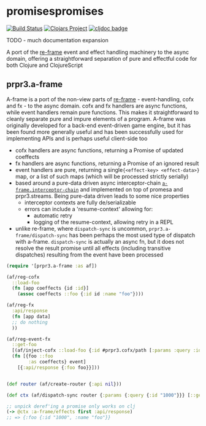 # promisespromises

[![Build Status](https://github.com/yapsterapp/a-frame/actions/workflows/clojure.yml/badge.svg)](https://github.com/yapsterapp/a-frame/actions)
[![Clojars Project](https://img.shields.io/clojars/v/com.github.yapsterapp/a-frame.svg)](https://clojars.org/com.github.yapsterapp/a-frame)
[![cljdoc badge](https://cljdoc.org/badge/com.github.yapsterapp/a-frame)](https://cljdoc.org/d/com.github.yapsterapp/a-frame)


TODO - much documentation expansion

A port of the [re-frame](https://github.com/day8/re-frame)
event and effect handling machinery to the async domain, offering a 
straightforward separation of pure and effectful code for both 
Clojure and ClojureScript

## prpr3.a-frame

A-frame is a port of the non-view parts of
[re-frame](https://github.com/day8/re-frame) - event-handling, cofx and
fx - to the async domain. cofx and fx handlers are async functions, while event
handlers remain pure functions. This
makes it straightforward to cleanly separate pure and impure elements of a
program. A-frame was originally developed for a back-end event-driven 
game engine, but it has been found more generally useful and has been 
successfully used for implementing APIs and is perhaps useful client-side too

* cofx handlers are async functions, returning a Promise of updated coeffects
* fx handlers are async functions, returning a Promise of an ignored result
* event handlers are pure, returning a single`{<effect-key> <effect-data>}` map,
or a list of such maps (which will be processed strictly serially)
* based around a pure-data driven async interceptor-chain
[`a-frame.interceptor-chain`](https://github.com/yapsterapp/a-frame/blob/trunk/src/a_frame/interceptor_chain.cljc)
and implemented on top of promesa and
prpr3.streams. Being pure-data driven leads to some nice
properties
  * interceptor contexts are fully de/serializable
  * errors can include a 'resume-context' allowing for:
    * automatic retry
    * logging of the resume-context, allowing retry in a REPL
* unlike re-frame, where `dispatch-sync` is uncommon,
`prpr3.a-frame/dispatch-sync` has been perhaps the most used type of dispatch
with a-frame. `dispatch-sync` is actually an async fn, but it does not resolve
the result promise until all effects (including transitive dispatches)
resulting from the event have been processed

``` clojure
(require '[prpr3.a-frame :as af])

(af/reg-cofx
  ::load-foo
  (fn [app coeffects {id :id}]
    (assoc coeffects ::foo {:id id :name "foo"})))

(af/reg-fx
  :api/response
  (fn [app data]
  ;; do nothing
  ))

(af/reg-event-fx
  ::get-foo
  [(af/inject-cofx ::load-foo {:id #prpr3.cofx/path [:params :query :id]})]
  (fn [{foo ::foo
        :as coeffects} event]
    [{:api/response {:foo foo}}]))


(def router (af/create-router {:api nil}))

(def ctx (af/dispatch-sync router {:params {:query {:id "1000"}}} [::get-foo]))

;; unpick deref'ing a promise only works on clj
(-> @ctx :a-frame/effects first :api/response)
;; => {:foo {:id "1000", :name "foo"}}

```
